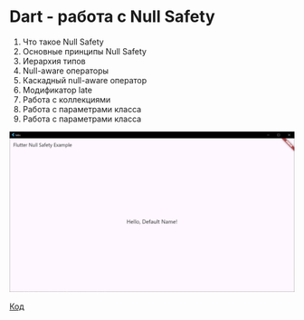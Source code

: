 # Dart - работа с Null Safety

1. Что такое Null Safety
2. Основные принципы Null Safety
3. Иерархия типов
4. Null-aware операторы
5. Каскадный null-aware оператор
6. Модификатор late
7. Работа с коллекциями
8. Работа с параметрами класса
9. Работа с параметрами класса

![img.png](../images/lab5_1.png)

[Код](../labs/lib/lab5.dart)